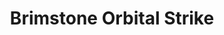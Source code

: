 ---
title: Brimstone Orbital Strike
description: Recreating Brimstone's ultimate ability 'Orbital Strike' from Valorant
thumbnail: 
url: https://github.com/lowkangxuan/decorator-volume-tool
tags: 
- projects
---